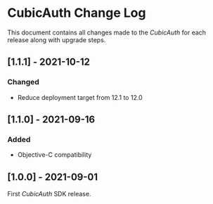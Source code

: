 # CubicAuth Change Log

This document contains all changes made to the _CubicAuth_ for each release along with upgrade steps.

## [1.1.1] - 2021-10-12

### Changed

* Reduce deployment target from 12.1 to 12.0

## [1.1.0] - 2021-09-16

### Added

* Objective-C compatibility

## [1.0.0] - 2021-09-01

First _CubicAuth_ SDK release.
